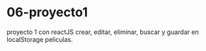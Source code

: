# 06-proyecto1
proyecto 1 con reactJS crear, editar, eliminar, buscar y guardar en localStorage peliculas.
